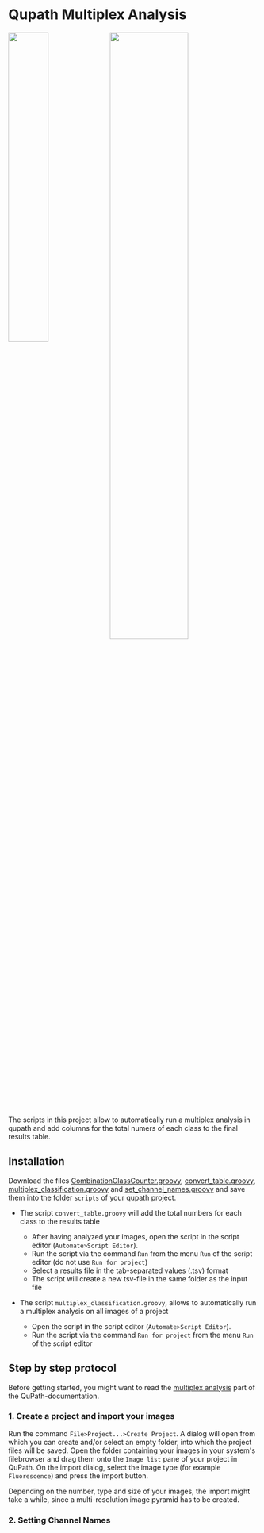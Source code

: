 # Qupath Multiplex Analysis

<img align='left'  src="https://github.com/user-attachments/assets/1317dabe-5194-4380-8140-bff051d9c6a0" width='40%'/> 
<img align='top'  src="https://github.com/user-attachments/assets/50c6ce56-9dba-453d-8004-cbff2e487293" width='56%' /)

The scripts in this project allow to automatically run a multiplex analysis in qupath and add columns for the total numers of each class to the final results table.

## Installation

Download the files [CombinationClassCounter.groovy](https://raw.githubusercontent.com/MontpellierRessourcesImagerie/qupath_multiplex_analysis/refs/heads/main/CombinationClassCounter.groovy), [convert_table.groovy](https://raw.githubusercontent.com/MontpellierRessourcesImagerie/qupath_multiplex_analysis/refs/heads/main/convert_table.groovy), [multiplex_classification.groovy](https://raw.githubusercontent.com/MontpellierRessourcesImagerie/qupath_multiplex_analysis/refs/heads/main/multiplex_classification.groovy) and [set_channel_names.groovy](https://raw.githubusercontent.com/MontpellierRessourcesImagerie/qupath_multiplex_analysis/refs/heads/main/set_channel_names.groovy) and save them into the folder ``scripts`` of your qupath project.  

* The script ``convert_table.groovy`` will add the total numbers for each class to the results table
  * After having analyzed your images, open the script in the script editor (``Automate>Script Editor``).
  * Run the script via the command ``Run`` from the menu ``Run`` of the script editor (do not use ``Run for project``)
  * Select a results file in the tab-separated values (.tsv) format
  * The script will create a new tsv-file in the same folder as the input file
 
* The script ``multiplex_classification.groovy``, allows to automatically run a multiplex analysis on all images of a project
  * Open the script in the script editor (``Automate>Script Editor``).
  * Run the script via the command ``Run for project`` from the menu ``Run`` of the script editor
 
## Step by step protocol

Before getting started, you might want to read the [multiplex analysis](https://qupath.readthedocs.io/en/stable/docs/tutorials/multiplex_analysis.html) part of the QuPath-documentation.

### 1. Create a project and import your images

Run the command ``File>Project...>Create Project``. A dialog will open from which you can create and/or select an empty folder, into which the project files will be saved. Open the folder containing your images in your system's filebrowser and drag them onto the ``Image list`` pane of your project in QuPath. On the import dialog, select the image type (for example ``Fluorescence``) and press the import button.

Depending on the number, type and size of your images, the import might take a while, since a multi-resolution image pyramid has to be created.

### 2. Setting Channel Names
